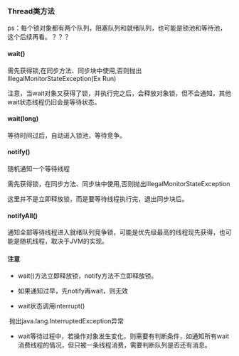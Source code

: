 ### Thread类方法



ps：每个锁对象都有两个队列，阻塞队列和就绪队列，也可能是锁池和等待池，这个后续再看。？？？

#### wait()

需先获得锁,在同步方法、同步块中使用,否则抛出IllegalMonitorStateException(Ex Run)

注意，当wait对象又获得了锁，并执行完之后，会释放对象锁，但不会通知，其他wait状态线程仍旧会是等待状态。



#### wait(long)

等待时间过后，自动进入锁池，等待竞争。



#### notify()

随机通知一个等待线程

需先获得锁，在同步方法、同步块中使用,否则抛出IllegalMonitorStateException

这里并不是立即释放锁，而是要等待线程执行完，退出同步块后。



#### notifyAll()

通知全部等待线程进入就绪队列竞争锁，可能是优先级最高的线程现先获得，也可能是随机线程，取决于JVM的实现。



#### 注意

- wait()方法立即释放锁，notify方法不立即释放锁。

- 如果通知过早，先notify再wait，则无效

- wait状态调用interrupt()

​         抛出java.lang.InterruptedException异常

- wait等待过程中，若操作对象发生变化，则需要有判断条件，如通知所有wait消费线程的情况，但只被一条线程消费，需要判断队列是否还有消息。